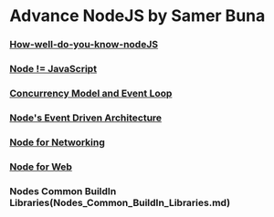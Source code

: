 # Advance NodeJS by Samer Buna

### [How-well-do-you-know-nodeJS](Questions_Answers.md)

### [Node != JavaScript](Node_Is_Not_JavaScript.md)

### [Concurrency Model and Event Loop](Concurrency_Model_and_Event_Loop.md)

### [Node's Event Driven Architecture](Nodes_Event_Driven_Architecture.md)

### [Node for Networking](Node_for_Networking.md)

### [Node for Web](Node_for_Web.md)

### Nodes Common BuildIn Libraries(Nodes_Common_BuildIn_Libraries.md)